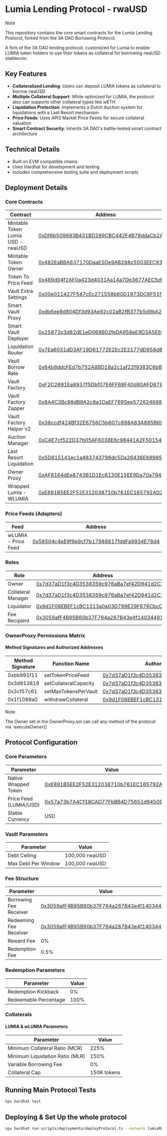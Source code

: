 # Lumia Lending Protocol - rwaUSD

> [!NOTE]
> This repository contains the core smart contracts for the Lumia Lending Protocol, forked from the 3A DAO Borrowing Protocol.

A fork of the 3A DAO lending protocol, customized for Lumia to enable LUMIA token holders to use their tokens as collateral for borrowing rwaUSD stablecoin.

## Key Features

- **Collateralized Lending**: Users can deposit LUMIA tokens as collateral to borrow rwaUSD
- **Multiple Collateral Support**: While optimized for LUMIA, the protocol also can supports other collateral types like wETH
- **Liquidation Protection**: Implements a Dutch Auction system for liquidations with a Last Resort mechanism
- **Price Feeds**: Uses API3 Market Price Feeds for secure collateral valuation
- **Smart Contract Security**: Inherits 3A DAO's battle-tested smart contract architecture

## Technical Details

- Built on EVM compatible chains
- Uses Hardhat for development and testing
- Includes comprehensive testing suite and deployment scripts

## Deployment Details

### Core Contracts

| Contract                          | Address                                                                                                                     |
| --------------------------------- | --------------------------------------------------------------------------------------------------------------------------- |
| Mintable Token Lumia USD - rwaUSD | [0xDf6b509693B431BD289CBC442F4B78ddaCb2A1E0](https://explorer.lumia.org/address/0xDf6b509693B431BD289CBC442F4B78ddaCb2A1E0) |
| Mintable Token Owner              | [0x482EaBBA837170DaaE5De9AB288c5003EEC93C1a](https://explorer.lumia.org/address/0x482EaBBA837170DaaE5De9AB288c5003EEC93C1a) |
| Token To Price Feed               | [0x489d04f2AF0a423d4031Aa14a7De3677AEC5dfA0](https://explorer.lumia.org/address/0x489d04f2AF0a423d4031Aa14a7De3677AEC5dfA0) |
| Vault Extra Settings              | [0x00e011427F547cEc271558b60D1973DC6F51f81](https://explorer.lumia.org/address/0x00e011427F547cEc271558b60D1973DC6F51f81)   |
| Smart Vault Proxy                 | [0xdb6ee8d804Df3d93Ae92c02aB2fB377b5d9bA2B0](https://explorer.lumia.org/address/0xdb6ee8d804Df3d93Ae92c02aB2fB377b5d9bA2B0) |
| Smart Vault Deployer              | [0x25873c3d82dE1eD069B02feDA958eE9D3A5E69B4](https://explorer.lumia.org/address/0x25873c3d82dE1eD069B02feDA958eE9D3A5E69B4) |
| Liquidation Router                | [0x7Ea6031dD3AF19D61772E2Ec2E2177dD958d8F78](https://explorer.lumia.org/address/0x7Ea6031dD3AF19D61772E2Ec2E2177dD958d8F78) |
| Vault Borrow Rate                 | [0x64b8ddcFEd7b752A8BD18a2c1af22f9383C6bB33](https://explorer.lumia.org/address/0x64b8ddcFEd7b752A8BD18a2c1af22f9383C6bB33) |
| Vault Factory                     | [0xF2C2691Ea8937f5Dbf07E6FF69F40d80AFD8789C](https://explorer.lumia.org/address/0xF2C2691Ea8937f5Dbf07E6FF69F40d80AFD8789C) |
| Vault Factory Zapper              | [0x8A4C3Bc98dB9A2c8a1DaEF7695ee572624688C3](https://explorer.lumia.org/address/0x8A4C3Bc98dB9A2c8a1DaEF7695ee572624688C3)   |
| Vault Factory Helper v2           | [0x38ccdf424Bf32E6756C5b607c898A83A885B6915](https://explorer.lumia.org/address/0x38ccdf424Bf32E6756C5b607c898A83A885B6915) |
| Auction Manager                   | [0xCAE7cf522D37b05AF6038E6c98441A2F50154EA5](https://explorer.lumia.org/address/0xCAE7cf522D37b05AF6038E6c98441A2F50154EA5) |
| Last Resort Liquidation           | [0x5D815141ec1a483743798dc5Da26436E889850D](https://explorer.lumia.org/address/0x5D815141ec1a483743798dc5Da26436E889850D)   |
| Owner Proxy                       | [0xAF8164dEe8743B1D1Ec8130E15EE9Da70a79482d](https://explorer.lumia.org/address/0xAF8164dEe8743B1D1Ec8130E15EE9Da70a79482d) |
| Wrapped Lumia - WLUMIA            | [0xE891B5EE2F52E312038710b761EC165792AD25B1](https://explorer.lumia.org/address/0xE891B5EE2F52E312038710b761EC165792AD25B1) |

### Price Feeds (Adapters)

| Feed                | Address                                                                                                                     | Type                |
| ------------------- | --------------------------------------------------------------------------------------------------------------------------- | ------------------- |
| wLUMIA - Price Feed | [0x58504c4eE9f9e9cf7b17988817fddFa9934E76d4](https://explorer.lumia.org/address/0x58504c4eE9f9e9cf7b17988817fddFa9934E76d4) | API3MarketPriceFeed |

### Roles

| Role               | Address                                                                                                                     |
| ------------------ | --------------------------------------------------------------------------------------------------------------------------- |
| Owner              | [0x7d37aD1f3c4D3538359c976aBa7ef42D941d2C12](https://explorer.lumia.org/address/0x7d37aD1f3c4D3538359c976aBa7ef42D941d2C12) |
| Collateral Manager | [0x7d37aD1f3c4D3538359c976aBa7ef42D941d2C12](https://explorer.lumia.org/address/0x7d37aD1f3c4D3538359c976aBa7ef42D941d2C12) |
| Liquidator         | [0x9d1F06EBEF1cBC1313a0a03D789E29F676CbcCD8](https://explorer.lumia.org/address/0x9d1F06EBEF1cBC1313a0a03D789E29F676CbcCD8) |
| Fee Recipient      | [0x3059afF4B95B60b37F764a287B43e4f140344917](https://explorer.lumia.org/address/0x3059afF4B95B60b37F764a287B43e4f140344917) |

### OwnerProxy Permissions Matrix

#### Method Signatures and Authorized Addresses

| Method Signature | Function Name         | Authorized Address                                                                                                          |
| ---------------- | --------------------- | --------------------------------------------------------------------------------------------------------------------------- |
| 0xbb991f11       | setTokenPriceFeed     | [0x7d37aD1f3c4D3538359c976aBa7ef42D941d2C12](https://explorer.lumia.org/address/0x7d37aD1f3c4D3538359c976aBa7ef42D941d2C12) |
| 0x3d913818       | setCollateralCapacity | [0x7d37aD1f3c4D3538359c976aBa7ef42D941d2C12](https://explorer.lumia.org/address/0x7d37aD1f3c4D3538359c976aBa7ef42D941d2C12) |
| 0x3cf57c61       | setMaxTokensPerVault  | [0x7d37aD1f3c4D3538359c976aBa7ef42D941d2C12](https://explorer.lumia.org/address/0x7d37aD1f3c4D3538359c976aBa7ef42D941d2C12) |
| 0x1f1088a0       | withdrawCollateral    | [0x9d1F06EBEF1cBC1313a0a03D789E29F676CbcCD8](https://explorer.lumia.org/address/0x9d1F06EBEF1cBC1313a0a03D789E29F676CbcCD8) |

> [!NOTE]
> The Owner set in the OwnerProxy.sol can call any method of the protocol via `executeOwner()

## Protocol Configuration

### Core Parameters

| Parameter              | Value                                                                                                                       |
| ---------------------- | --------------------------------------------------------------------------------------------------------------------------- |
| Native Wrapped Token   | [0xE891B5EE2F52E312038710b761EC165792AD25B1](https://explorer.lumia.org/address/0xE891B5EE2F52E312038710b761EC165792AD25B1) |
| Price Feed (LUMIA/USD) | [0x57a73b7A4Cf18CAD77FbBB4D75651d945090272F](https://explorer.lumia.org/address/0x57a73b7A4Cf18CAD77FbBB4D75651d945090272F) |
| Stable Currency        | USD                                                                                                                         |

### Vault Parameters

| Parameter           | Value          |
| ------------------- | -------------- |
| Debt Ceiling        | 100,000 rwaUSD |
| Max Debt Per Window | 100,000 rwaUSD |

### Fee Structure

| Parameter              | Value                                                                                                                       |
| ---------------------- | --------------------------------------------------------------------------------------------------------------------------- |
| Borrowing Fee Receiver | [0x3059afF4B95B60b37F764a287B43e4f140344917](https://explorer.lumia.org/address/0x3059afF4B95B60b37F764a287B43e4f140344917) |
| Redeeming Fee Receiver | [0x3059afF4B95B60b37F764a287B43e4f140344917](https://explorer.lumia.org/address/0x3059afF4B95B60b37F764a287B43e4f140344917) |
| Reward Fee             | 0%                                                                                                                          |
| Redemption Fee         | 0.5%                                                                                                                        |

### Redemption Parameters

| Parameter             | Value |
| --------------------- | ----- |
| Redemption Kickback   | 0%    |
| Redeemable Percentage | 100%  |

### Collaterals

#### LUMIA & wLUMIA Parameters

| Parameter                       | Value       |
| ------------------------------- | ----------- |
| Minimum Collateral Ratio (MCR)  | 225%        |
| Minimum Liquidation Ratio (MLR) | 150%        |
| Variable Borrowing Fee          | 0%          |
| Collateral Cap                  | 150K tokens |

## Running Main Protocol Tests

```bash
npx hardhat test
```

## Deploying & Set Up the whole protocol

```bash
npx hardhat run scripts/deployments/deployProtocol.ts --network lumiaMainnet
```
